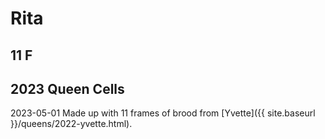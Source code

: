 # Rita

## 11 F

## 2023 Queen Cells

2023-05-01 Made up with 11 frames of brood from [Yvette]({{ site.baseurl }}/queens/2022-yvette.html).
